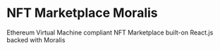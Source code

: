 # NFT Marketplace Moralis
Ethereum Virtual Machine compliant NFT  Marketplace built-on React.js backed with Moralis
